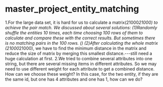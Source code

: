 # master_project_entity_matching

1.For the large data set, it is hard for us to calculate a matrix(21000*21000) to achieve the pair match. We discussed about several solutions:
(1)Randomly shuffle the entities 10 times, each time choosing 100 rows of them to calculate and compare these with the correct results. But sometimes there is no matching pairs in the 100 rows. ()
(2)After calculating the whole matrix (21000*21000), we have to find the minimum distance in the matrix and reduce the size of matrix by merging this smallest distance.---still need a huge calculation at first.
2.We tried to combine several attributes into one string, but there are several missing items in different attributes. So we may need to use different weight for each attribute to get a combined distance. How can we choose these weight? In this case, for the two entity, if they are the same id, but one has 4 attributes and one has 1, how can we do?
